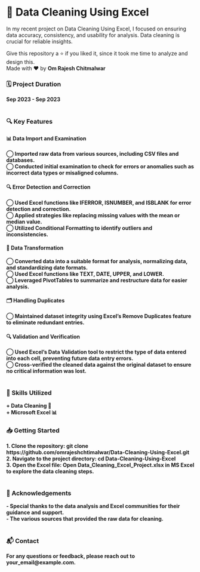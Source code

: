 <h1>🧹 Data Cleaning Using Excel</h1>

In my recent project on Data Cleaning Using Excel, I focused on ensuring data accuracy, consistency, and usability for analysis. Data cleaning is crucial for reliable insights.
<br>

Give this repository a ⭐ if you liked it, since it took me time to analyze and design this.<br>
Made with ❤️ by <b>Om Rajesh Chitmalwar<b>
<br>
<h3>🗓️ Project Duration</h3>
Sep 2023 - Sep 2023
<br>
<br>
<h3>🔍 Key Features</h3>
<h4>📊 Data Import and Examination</h4>
◯ Imported raw data from various sources, including CSV files and databases.<br>
◯ Conducted initial examination to check for errors or anomalies such as incorrect data types or misaligned columns.<br>
<h4>🔍 Error Detection and Correction</h4>
◯ Used Excel functions like IFERROR, ISNUMBER, and ISBLANK for error detection and correction.<br>
◯ Applied strategies like replacing missing values with the mean or median value.<br>
◯ Utilized Conditional Formatting to identify outliers and inconsistencies.<br>
<h4>🔄 Data Transformation</h4>
◯ Converted data into a suitable format for analysis, normalizing data, and standardizing date formats.<br>
◯ Used Excel functions like TEXT, DATE, UPPER, and LOWER.<br>
◯ Leveraged PivotTables to summarize and restructure data for easier analysis.<br>
<h4>🗂️ Handling Duplicates</h4>
◯ Maintained dataset integrity using Excel’s Remove Duplicates feature to eliminate redundant entries.<br>
<h4>🔍 Validation and Verification</h4>
◯ Used Excel’s Data Validation tool to restrict the type of data entered into each cell, preventing future data entry errors.<br>
◯ Cross-verified the cleaned data against the original dataset to ensure no critical information was lost.<br>
<br>
<h3>💼 Skills Utilized</h3>
+ Data Cleaning 🧹<br>
+ Microsoft Excel 📊<br>

<h3>📥 Getting Started</h3>
1. Clone the repository: git clone https://github.com/omrajeshchtimalwar/Data-Cleaning-Using-Excel.git<br>
2. Navigate to the project directory: cd Data-Cleaning-Using-Excel<br>
3. Open the Excel file: Open Data_Cleaning_Excel_Project.xlsx in MS Excel to explore the data cleaning steps.<br>
<br>
<h3>🌟 Acknowledgements</h3>
- Special thanks to the data analysis and Excel communities for their guidance and support.<br>
- The various sources that provided the raw data for cleaning.<br>
<br>
<h3>📬 Contact</h3>
For any questions or feedback, please reach out to your_email@example.com.


